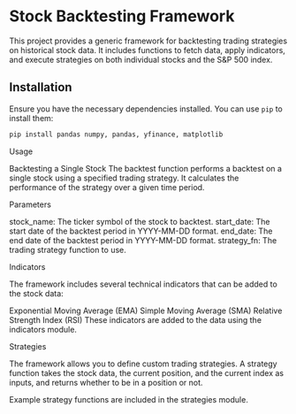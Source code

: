 # Stock Backtesting Framework

This project provides a generic framework for backtesting trading strategies on historical stock data. It includes functions to fetch data, apply indicators, and execute strategies on both individual stocks and the S&P 500 index.

## Installation

Ensure you have the necessary dependencies installed. You can use `pip` to install them:

```sh
pip install pandas numpy, pandas, yfinance, matplotlib

```

Usage

Backtesting a Single Stock
The backtest function performs a backtest on a single stock using a specified trading strategy. It calculates the performance of the strategy over a given time period.

Parameters

stock_name: The ticker symbol of the stock to backtest.
start_date: The start date of the backtest period in YYYY-MM-DD format.
end_date: The end date of the backtest period in YYYY-MM-DD format.
strategy_fn: The trading strategy function to use.

Indicators

The framework includes several technical indicators that can be added to the stock data:

Exponential Moving Average (EMA)
Simple Moving Average (SMA)
Relative Strength Index (RSI)
These indicators are added to the data using the indicators module.

Strategies

The framework allows you to define custom trading strategies. A strategy function takes the stock data, the current position, and the current index as inputs, and returns whether to be in a position or not.

Example strategy functions are included in the strategies module.
